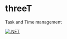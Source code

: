 # threeT
Task and Time management

[![.NET](https://github.com/raulshma/threeT/actions/workflows/dotnet.yml/badge.svg?branch=main)](https://github.com/raulshma/threeT/actions/workflows/dotnet.yml)
